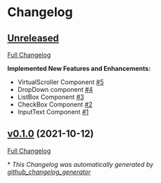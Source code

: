 # Changelog

## [Unreleased](https://github.com/adaleks/anywhere-ui/tree/HEAD)

[Full Changelog](https://github.com/adaleks/anywhere-ui/compare/v0.1.0...HEAD)

**Implemented New Features and Enhancements:**

- VirtualScroller Component [\#5](https://github.com/adaleks/anywhere-ui/issues/5)
- DropDown component [\#4](https://github.com/adaleks/anywhere-ui/issues/4)
- ListBox Component [\#3](https://github.com/adaleks/anywhere-ui/issues/3)
- CheckBox Component [\#2](https://github.com/adaleks/anywhere-ui/issues/2)
- InputText Component [\#1](https://github.com/adaleks/anywhere-ui/issues/1)

## [v0.1.0](https://github.com/adaleks/anywhere-ui/tree/v0.1.0) (2021-10-12)

[Full Changelog](https://github.com/adaleks/anywhere-ui/compare/36fac57a0abc6cd3c58e129b29aa6e74a9496e0f...v0.1.0)



\* *This Changelog was automatically generated by [github_changelog_generator](https://github.com/github-changelog-generator/github-changelog-generator)*
